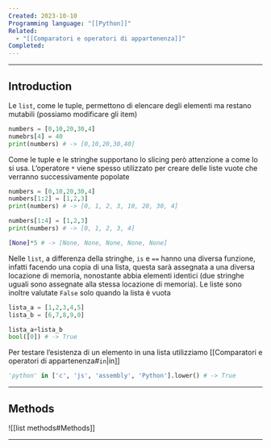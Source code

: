 ```yaml
---
Created: 2023-10-10
Programming language: "[[Python]]"
Related:
  - "[[Comparatori e operatori di appartenenza]]"
Completed:
---
```

---
## Introduction
Le `list`, come le tuple, permettono di elencare degli elementi ma restano mutabili (possiamo modificare gli item)

```python
numbers = [0,10,20,30,4]
numebrs[4] = 40
print(numbers) # -> [0,10,20,30,40]
```

Come le tuple e le stringhe supportano lo slicing però attenzione a come lo si usa. L’operatore `*` viene spesso utilizzato per creare delle liste vuote che verranno successivamente popolate

```python
numbers = [0,10,20,30,4]
numbers[1:2] = [1,2,3]
print(numbers) # -> [0, 1, 2, 3, 10, 20, 30, 4]

numbers[1:4] = [1,2,3]
print(numbers) # -> [0, 1, 2, 3, 4]

[None]*5 # -> [None, None, None, None, None]
```

Nelle `list`, a differenza della stringhe, `is` e `==` hanno una diversa funzione, infatti facendo una copia di una lista, questa sarà assegnata a una diversa locazione di memoria, nonostante abbia elementi identici (due stringhe uguali sono assegnate alla stessa locazione di memoria). Le liste sono inoltre valutate `False` solo quando la lista è vuota

 ```python
lista_a = [1,2,3,4,5]
lista_b = [6,7,8,9,0]

lista_a+lista_b
bool([0]) # -> True
```

Per testare l’esistenza di un elemento in una lista utilizziamo [[Comparatori e operatori di appartenenza#`in`|in]]

```python
'python' in ['c', 'js', 'assembly', 'Python'].lower() # -> True
```

---
## Methods
![[list methods#Methods]]

---
